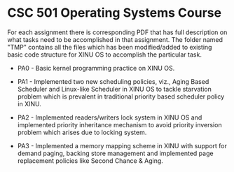 # CSC 501 Operating Systems Course

For each assignment there is corresponding PDF that has full description on what tasks need to be accomplished in that assignment. The folder named "TMP" contains all the files which has been modified/added to existing basic code structure for XINU OS to accomplish the particular task. 
* PA0 - Basic kernel programming practice on XINU OS.

* PA1 - Implemented two new scheduling policies, viz., Aging Based Scheduler and Linux-like Scheduler in XINU OS to tackle starvation problem which is prevalent in traditional priority based scheduler policy in XINU.

* PA2 - Implemented readers/writers lock system in XINU OS and implemented priority inheritance mechanism to avoid priority inversion problem which arises due to locking system.
  
* PA3 - Implemented a memory mapping scheme in XINU with support for demand paging, backing store management and implemented page replacement policies like Second Chance & Aging.

